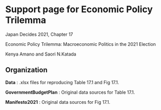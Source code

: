 # Support page for Economic Policy Trilemma

Japan Decides 2021, Chapter 17

Economic Policy Trilemma: Macroeconomic Politics in the 2021 Election

Kenya Amano and Saori N.Katada



## Organization
**Data** : .xlsx files for reproducing Table 17.1 and Fig 17.1.

**GovernmentBudgetPlan** : Original data sources for Table 17.1.

**Manifesto2021** : Original data sources for Fig 17.1.

